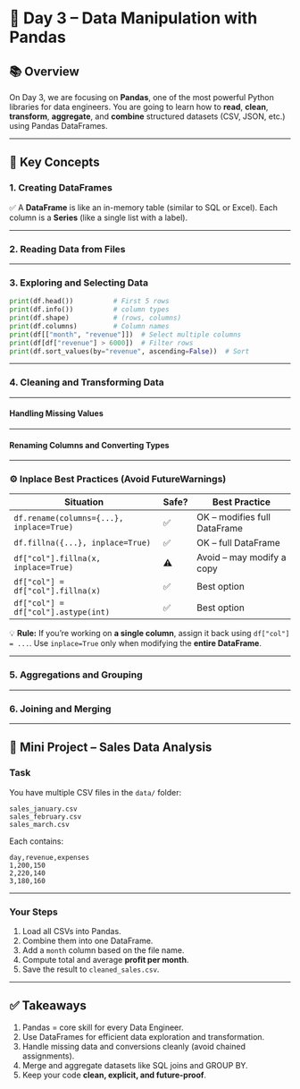 # 🧱 Day 3 – Data Manipulation with Pandas

## 📚 Overview

On Day 3, we are focusing on **Pandas**, one of the most powerful Python libraries for data engineers.
You are going to learn how to **read**, **clean**, **transform**, **aggregate**, and **combine** structured datasets (CSV, JSON, etc.) using Pandas DataFrames.

---

## 🧠 Key Concepts

### 1. Creating DataFrames

✅ A **DataFrame** is like an in-memory table (similar to SQL or Excel).
Each column is a **Series** (like a single list with a label).

---

### 2. Reading Data from Files

---

### 3. Exploring and Selecting Data

```python
print(df.head())          # First 5 rows
print(df.info())          # column types
print(df.shape)           # (rows, columns)
print(df.columns)         # Column names
print(df[["month", "revenue"]])  # Select multiple columns
print(df[df["revenue"] > 6000])  # Filter rows
print(df.sort_values(by="revenue", ascending=False))  # Sort
```

---

### 4. Cleaning and Transforming Data

---

#### Handling Missing Values

---

#### Renaming Columns and Converting Types

---

### ⚙️ **Inplace Best Practices (Avoid FutureWarnings)**

| Situation                                | Safe? | Best Practice                |
| ---------------------------------------- | ----- | ---------------------------- |
| `df.rename(columns={...}, inplace=True)` | ✅     | OK – modifies full DataFrame |
| `df.fillna({...}, inplace=True)`         | ✅     | OK – full DataFrame          |
| `df["col"].fillna(x, inplace=True)`      | ⚠️    | Avoid – may modify a copy    |
| `df["col"] = df["col"].fillna(x)`        | ✅     | Best option                  |
| `df["col"] = df["col"].astype(int)`      | ✅     | Best option                  |

💡 **Rule:**
If you’re working on **a single column**, assign it back using `df["col"] = ...`.
Use `inplace=True` only when modifying the **entire DataFrame**.

---

### 5. Aggregations and Grouping

---

### 6. Joining and Merging

---

## 🧩 Mini Project – Sales Data Analysis

### Task

You have multiple CSV files in the `data/` folder:

```
sales_january.csv
sales_february.csv
sales_march.csv
```

Each contains:

```
day,revenue,expenses
1,200,150
2,220,140
3,180,160
```
---

### Your Steps

1. Load all CSVs into Pandas.
2. Combine them into one DataFrame.
3. Add a `month` column based on the file name.
4. Compute total and average **profit per month**.
5. Save the result to `cleaned_sales.csv`.

---

## ✅ Takeaways

1. Pandas = core skill for every Data Engineer.
2. Use DataFrames for efficient data exploration and transformation.
3. Handle missing data and conversions cleanly (avoid chained assignments).
4. Merge and aggregate datasets like SQL joins and GROUP BY.
5. Keep your code **clean, explicit, and future-proof**.
